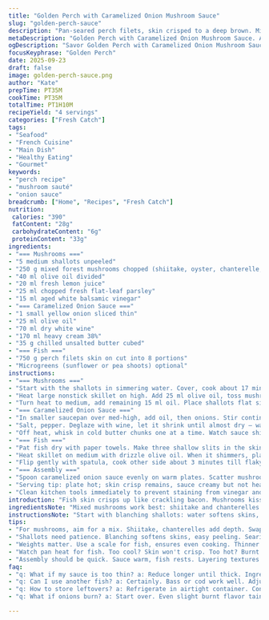 ```yaml
---
title: "Golden Perch with Caramelized Onion Mushroom Sauce"
slug: "golden-perch-sauce"
description: "Pan-seared perch filets, skin crisped to a deep brown. Mixed wild mushrooms, quickly sautéed with shallots and a splash of lemon. Sauce thickened with cream, wine, and butter, then pureed into a glossy finish. Caramelized onions bring natural sweetness, balanced by balsamic vinegar's tang. A final garnish of fresh herbs and optional microgreens for texture."
metaDescription: "Golden Perch with Caramelized Onion Mushroom Sauce. A vibrant French-inspired dish that combines crisp fish with earthy mushrooms and sweet onions."
ogDescription: "Savor Golden Perch with Caramelized Onion Mushroom Sauce. This dish layers textures and flavors for an engaging culinary experience."
focusKeyphrase: "Golden Perch"
date: 2025-09-23
draft: false
image: golden-perch-sauce.png
author: "Kate"
prepTime: PT35M
cookTime: PT35M
totalTime: PT1H10M
recipeYield: "4 servings"
categories: ["Fresh Catch"]
tags:
- "Seafood"
- "French Cuisine"
- "Main Dish"
- "Healthy Eating"
- "Gourmet"
keywords:
- "perch recipe"
- "mushroom sauté"
- "onion sauce"
breadcrumb: ["Home", "Recipes", "Fresh Catch"]
nutrition: 
 calories: "390"
 fatContent: "28g"
 carbohydrateContent: "6g"
 proteinContent: "33g"
ingredients:
- "=== Mushrooms ==="
- "5 medium shallots unpeeled"
- "250 g mixed forest mushrooms chopped (shiitake, oyster, chanterelle, hedgehog)"
- "40 ml olive oil divided"
- "20 ml fresh lemon juice"
- "25 ml chopped fresh flat-leaf parsley"
- "15 ml aged white balsamic vinegar"
- "=== Caramelized Onion Sauce ==="
- "1 small yellow onion sliced thin"
- "25 ml olive oil"
- "70 ml dry white wine"
- "170 ml heavy cream 38%"
- "35 g chilled unsalted butter cubed"
- "=== Fish ==="
- "750 g perch filets skin on cut into 8 portions"
- "Microgreens (sunflower or pea shoots) optional"
instructions:
- "=== Mushrooms ==="
- "Start with the shallots in simmering water. Cover, cook about 17 minutes until tender but not mushy. Drain, cool under running water, peel, halve. Keep aside."
- "Heat large nonstick skillet on high. Add 25 ml olive oil, toss mushrooms in. Sear until a rich golden-brown, around 6 minutes, stir occasionally but let some edges char. Salt, pepper. Splash lemon juice, stir as it deglazes the pan. Toss in parsley, remove from heat onto warm plate. Wipe pan clean quickly."
- "Turn heat to medium, add remaining 15 ml oil. Place shallots flat side down, let them brown deeply for 6 minutes without stirring too early. Flip, splash the vinegar, season with salt and pepper. Toss with mushrooms on warm plate. Keep warm. Quick wipe of pan again."
- "=== Caramelized Onion Sauce ==="
- "In smaller saucepan over med-high, add oil, then onions. Stir continuously, listen for that gentle sizzle turning to a low steady bubble. Wait till onions go golden, almost chestnut - about 11 minutes. Don't rush; burnt means bitter."
- "Salt, pepper. Deglaze with wine, let it shrink until almost dry — watch for shrinking volume, scent intensifies, no liquid left. Pour in cream, lower to simmer, bubbles should be slow, cook 6 minutes till sauce coats back of spoon thickly."
- "Off heat, whisk in cold butter chunks one at a time. Watch sauce shine up, silkiness gained. Immersion blender until smooth. Optional strain through fine sieve for extra silk, adjust salt and pepper to taste, keep warm."
- "=== Fish ==="
- "Pat fish dry with paper towels. Make three shallow slits in the skin per filet - stops curling when hot. Salt skin and flesh generously."
- "Heat skillet on medium with drizzle olive oil. When it shimmers, place filets skin side down. No moving. Hear that crisp crackle? Cook 4-5 minutes - skin darkens, edges opaque."
- "Flip gently with spatula, cook other side about 3 minutes till flaky, opaque but moist. Thicker cuts? Add 1-2 minutes. Rest fish a moment on plate off heat."
- "=== Assembly ==="
- "Spoon caramelized onion sauce evenly on warm plates. Scatter mushroom and shallot mix over the sauce, add fish portions atop. Tiny handful of microgreens for fresh crunch optional."
- "Serving tip: plate hot; skin crisp remains, sauce creamy but not heavy."
- "Clean kitchen tools immediately to prevent staining from vinegar and wine."
introduction: "Fish skin crisps up like crackling bacon. Mushrooms kissed by high heat, edges caramelizing. Shallots soften in bubbling water, peeled to sweetness, then seared in balsamic tang. Onions melting slowly in olive oil, sugar browning deep gold, wine steaming off acidity. Cream folds into this, butter whisked for velvety gloss. Perch, firm and white, seared just right, skin delivering crunch contrast. Each element builds layers, a tactile performance in your pan. No guessing on times: watch, listen, smell. Precision over stopwatch. Improvise with whatever mushrooms you find. If wine lacking, vinegar extra, it’s a balancing act. Microgreens? Freshness bites through softness. Done."
ingredientsNote: "Mixed mushrooms work best: shiitake and chanterelles add earth and delicate fruitiness, oyster for meaty texture; swap hedgehog with button if needed but reduce volume. Shallots can be replaced with small pearl onions peeled. Lemons fresh, bright juice crucial to cutting richness, balsamic vinegar aged with deep notes, don't substitute with plain vinegar — pick a good white. Heavy cream at 38% fat assures sauce thickness and gloss, reduced fat milks water down. Butter cold and cubed helps emulsify sauce when off heat. Perch is ideal but try other firm-skinned white fish like bass or cod, adjust cooking time accordingly."
instructionsNote: "Start with blanching shallots: water softens skins, avoids burning when pan browned later. Mushroom searing needs hot pan; too low and all moisture releases, ends soggy. Let mushrooms sit, resist stirring. Caramelize shallots on medium so they deepen without scorching. Sauce demands close eye—onion color signals readiness. Wine must reduce nearly to avoid watery sauce before cream addition. Butter off heat incorporates fat without breaking. Fish skin incision avoids curling due to muscle tightening in heat. When searing, no shuffling of filets; skin crisp comes from steady contact. Rest fish off heat for juices to redistribute. Assemble quickly to preserve heat contrasts. Pro tip: wipe pan between mushroom and shallot steps to avoid bitter burnt bits. Use immersion blender for speed and minimal cleanup. Straining sauce optional but recommended for silky finish."
tips:
- "For mushrooms, aim for a mix. Shiitake, chanterelles add depth. Swap hedgehog with button if you must, reduce volume though. Fresh herbs at the end for punch."
- "Shallots need patience. Blanching softens skins, easy peeling. Searing too quick? They'll burn instead of caramelizing. Keep them low and bubbly. Stir less."
- "Weights matter. Use a scale for fish, ensures even cooking. Thinner parts cook fast, thicker parts need more time. Check doneness with flakes."
- "Watch pan heat for fish. Too cool? Skin won't crisp. Too hot? Burnt edges or undercooked flesh. Olive oil shimmers, then it’s time."
- "Assembly should be quick. Sauce warm, fish rests. Layering textures enhances experience. Microgreens optional but fresh. They cut through richness."
faq:
- "q: What if my sauce is too thin? a: Reduce longer until thick. Ingredients—cream must simmer gently to coat spoon. Avoid rushing."
- "q: Can I use another fish? a: Certainly. Bass or cod work well. Adjust timing based on thickness. Fish should be flaky, not dry."
- "q: How to store leftovers? a: Refrigerate in airtight container. Consume within two days. Reheat gently to avoid drying out."
- "q: What if onions burn? a: Start over. Even slight burnt flavor taints the sauce. Maintain low heat. Stir frequently for even browning."

---
```

